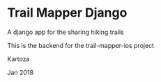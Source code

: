 # Trail Mapper Django
A django app for the sharing hiking trails

This is the backend for the trail-mapper-ios project

Kartoza

Jan 2018

